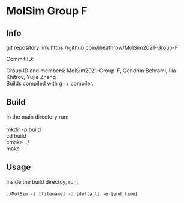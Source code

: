 MolSim Group F
===
<h2>Info</h2>
git repository link:https://github.com/iheathrow/MolSim2021-Group-F

Commit ID:

Group ID and members: MolSim2021-Group-F, Qendrim Behrami, Ilia Khitrov, Yujie Zhang <br>
Builds compiled with g++ compiler.

<h2>Build</h2>
In the main directory run: <br><br>
mkdir -p build <br>
cd build <br>
cmake ../ <br>
make <br>

<h2>Usage</h2>

Inside the build directoy, run: <br><br>
`./MolSim -i [filename] -d [delta_t] -e [end_time]`
